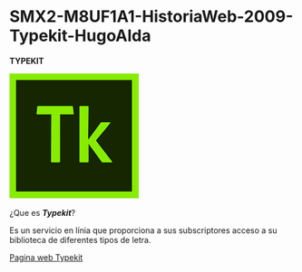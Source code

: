# SMX2-M8UF1A1-HistoriaWeb-2009-Typekit-HugoAlda

**TYPEKIT**

![Meme](https://github.com/HugoAlda/SMX2-M8UF1A1-HistoriaWeb-2009-Typekit-HugoAlda/blob/main/descarga.png)

¿Que es _**Typekit**_?

Es un servicio en línia que proporciona a sus subscriptores acceso a su biblioteca de diferentes tipos de letra.

[Pagina web Typekit](https://fonts.adobe.com/)

